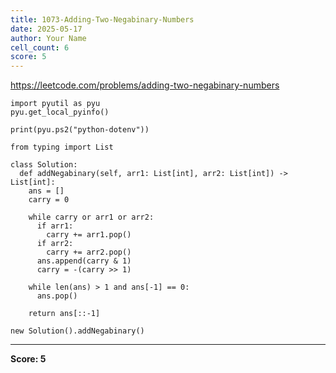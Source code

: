 ```yaml
---
title: 1073-Adding-Two-Negabinary-Numbers
date: 2025-05-17
author: Your Name
cell_count: 6
score: 5
---
```


https://leetcode.com/problems/adding-two-negabinary-numbers


```
import pyutil as pyu
pyu.get_local_pyinfo()
```


```
print(pyu.ps2("python-dotenv"))
```


```
from typing import List
```


```
class Solution:
  def addNegabinary(self, arr1: List[int], arr2: List[int]) -> List[int]:
    ans = []
    carry = 0

    while carry or arr1 or arr2:
      if arr1:
        carry += arr1.pop()
      if arr2:
        carry += arr2.pop()
      ans.append(carry & 1)
      carry = -(carry >> 1)

    while len(ans) > 1 and ans[-1] == 0:
      ans.pop()

    return ans[::-1]
```


```
new Solution().addNegabinary()
```


---
**Score: 5**